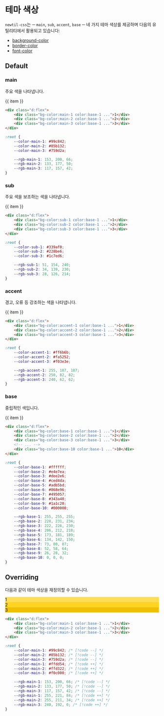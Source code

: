 # 테마 색상

`newtil-css`는 ─ `main`, `sub`, `accent`, `base` ─ 네 가지 테마 색상를 제공하며 다음의 유틸리티에서 활용되고 있습니다:

-   [background-color](../utility/background/background-color.md)
-   [border-color](../utility/border/border-color.md)
-   [font-color](../utility/color.md)

## Default

### main

주요 색을 나타냅니다.

<div class="d:flex">
  <div v-for="item of Array.from({length: 3}, (v, i) => i + 1)" class="h:10 w:10" :class="`d:flex ai:center jc:center color:base-1 bg-color:main-${item}`" > {{ item }} </div>
</div>

```html
<div class="d:flex">
    <div class="bg-color:main-1 color:base-1 ...">1</div>
    <div class="bg-color:main-2 color:base-1 ...">2</div>
    <div class="bg-color:main-3 color:base-1 ...">3</div>
</div>
```

```css
:root {
    --color-main-1: #99c842;
    --color-main-2: #85b132;
    --color-main-3: #759d2a;

    --rgb-main-1: 153, 200, 66;
    --rgb-main-2: 133, 177, 50;
    --rgb-main-3: 117, 157, 42;
}
```

### sub

주요 색을 보조하는 색을 나타냅니다.

<div class="d:flex">
  <div v-for="item of Array.from({length: 3}, (v, i) => i + 1)" class="h:10 w:10" :class="`d:flex ai:center jc:center color:base-1 bg-color:sub-${item}`" > {{ item }} </div>
</div>

```html
<div class="d:flex">
    <div class="bg-color:sub-1 color:base-1 ...">1</div>
    <div class="bg-color:sub-2 color:base-1 ...">2</div>
    <div class="bg-color:sub-3 color:base-1 ...">3</div>
</div>
```

```css
:root {
    --color-sub-1: #339af0;
    --color-sub-2: #228be6;
    --color-sub-3: #1c7ed6;

    --rgb-sub-1: 51, 154, 240;
    --rgb-sub-2: 34, 139, 230;
    --rgb-sub-3: 28, 126, 214;
}
```

### accent

경고, 오류 등 강조하는 색을 나타냅니다.

<div class="d:flex">
  <div v-for="item of Array.from({length: 3}, (v, i) => i + 1)" class="h:10 w:10" :class="`d:flex ai:center jc:center color:base-1 bg-color:accent-${item}`" > {{ item }} </div>
</div>

```html
<div class="d:flex">
    <div class="bg-color:accent-1 color:base-1 ...">1</div>
    <div class="bg-color:accent-2 color:base-1 ...">2</div>
    <div class="bg-color:accent-3 color:base-1 ...">3</div>
</div>
```

```css
:root {
    --color-accent-1: #ff6b6b;
    --color-accent-2: #fa5252;
    --color-accent-3: #f03e3e;

    --rgb-accent-1: 255, 107, 107;
    --rgb-accent-2: 250, 82, 82;
    --rgb-accent-3: 240, 62, 62;
}
```

### base

중립적인 색입니다.

<div class="d:flex">
  <div v-for="item of Array.from({length: 10}, (v, i) => i + 1)" class="h:10 w:10" :class="`d:flex ai:center jc:center color:base-1 bg-color:base-${item}`" > {{ item }} </div>
</div>

```html
<div class="d:flex">
    <div class="bg-color:base-1 color:base-1 ...">1</div>
    <div class="bg-color:base-2 color:base-1 ...">2</div>
    <div class="bg-color:base-3 color:base-1 ...">3</div>
    <!-- ... -->
    <div class="bg-color:base-10 color:base-1 ...">10</div>
</div>
```

```css
:root {
    --color-base-1: #ffffff;
    --color-base-2: #e4e7ea;
    --color-base-3: #dee2e6;
    --color-base-4: #ced4da;
    --color-base-5: #adb5bd;
    --color-base-6: #868e96;
    --color-base-7: #495057;
    --color-base-8: #343a40;
    --color-base-9: #1a1c20;
    --color-base-10: #000000;

    --rgb-base-1: 255, 255, 255;
    --rgb-base-2: 228, 231, 234;
    --rgb-base-3: 222, 226, 230;
    --rgb-base-4: 206, 212, 218;
    --rgb-base-5: 173, 181, 189;
    --rgb-base-6: 134, 142, 150;
    --rgb-base-7: 73, 80, 87;
    --rgb-base-8: 52, 58, 64;
    --rgb-base-9: 26, 28, 32;
    --rgb-base-10: 0, 0, 0;
}
```

## Overriding

다음과 같이 테마 색상을 재정의할 수 있습니다.

<div class="d:flex">
  <div class="h:10 w:10 d:flex ai:center jc:center color:base-1" style="background-color: #FFDD54">
    1
  </div>
  <div class="h:10 w:10 d:flex ai:center jc:center color:base-1" style="background-color: #FFD322">
    2
  </div>
  <div class="h:10 w:10 d:flex ai:center jc:center color:base-1" style="background-color: #F0C000">
    3
  </div>
</div>

```html
<div class="d:flex">
    <div class="bg-color:main-1 color:base-1 ...">1</div>
    <div class="bg-color:main-2 color:base-1 ...">2</div>
    <div class="bg-color:main-3 color:base-1 ...">3</div>
</div>
```

```css
:root {
    --color-main-1: #99c842; /* [!code --] */
    --color-main-2: #85b132; /* [!code --] */
    --color-main-3: #759d2a; /* [!code --] */
    --color-main-1: #ffdd54; /* [!code ++] */
    --color-main-2: #ffd322; /* [!code ++] */
    --color-main-3: #f0c000; /* [!code ++] */

    --rgb-main-1: 153, 200, 66; /* [!code --] */
    --rgb-main-2: 133, 177, 50; /* [!code --] */
    --rgb-main-3: 117, 157, 42; /* [!code --] */
    --rgb-main-1: 255, 221, 84; /* [!code ++] */
    --rgb-main-2: 255, 211, 34; /* [!code ++] */
    --rgb-main-3: 240, 192, 0; /* [!code ++] */
}
```
